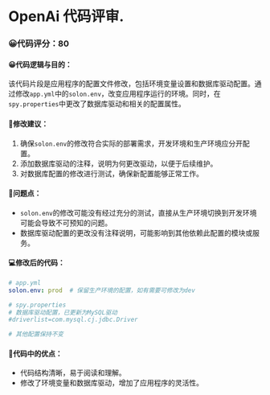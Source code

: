 # OpenAi 代码评审.
### 😀代码评分：80
#### 😀代码逻辑与目的：
该代码片段是应用程序的配置文件修改，包括环境变量设置和数据库驱动配置。通过修改`app.yml`中的`solon.env`，改变应用程序运行的环境。同时，在`spy.properties`中更改了数据库驱动和相关的配置属性。

#### 🎯修改建议：
1. 确保`solon.env`的修改符合实际的部署需求，开发环境和生产环境应分开配置。
2. 添加数据库驱动的注释，说明为何更改驱动，以便于后续维护。
3. 对数据库配置的修改进行测试，确保新配置能够正常工作。

#### 🤔问题点：
- `solon.env`的修改可能没有经过充分的测试，直接从生产环境切换到开发环境可能会导致不可预知的问题。
- 数据库驱动配置的更改没有注释说明，可能影响到其他依赖此配置的模块或服务。

#### 💻修改后的代码：
```yaml
# app.yml
solon.env: prod  # 保留生产环境的配置，如有需要可修改为dev

# spy.properties
# 数据库驱动配置，已更新为MySQL驱动
#driverlist=com.mysql.cj.jdbc.Driver

# 其他配置保持不变
```

#### 🌟代码中的优点：
- 代码结构清晰，易于阅读和理解。
- 修改了环境变量和数据库驱动，增加了应用程序的灵活性。